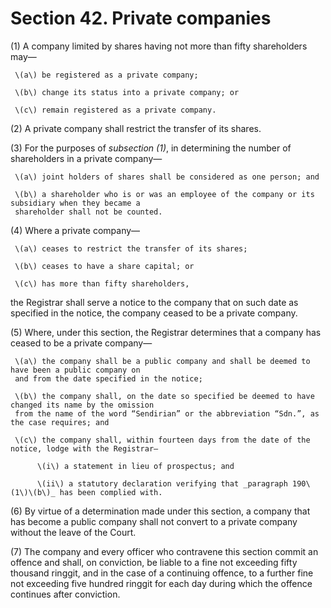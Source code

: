 # Section 42. Private companies

\(1\) A company limited by shares having not more than fifty shareholders may—

     \(a\) be registered as a private company;

     \(b\) change its status into a private company; or

     \(c\) remain registered as a private company.

\(2\) A private company shall restrict the transfer of its shares.

\(3\) For the purposes of _subsection \(1\)_, in determining the number of shareholders in a private company—

     \(a\) joint holders of shares shall be considered as one person; and

     \(b\) a shareholder who is or was an employee of the company or its subsidiary when they became a   
     shareholder shall not be counted.

\(4\) Where a private company—

     \(a\) ceases to restrict the transfer of its shares;

     \(b\) ceases to have a share capital; or

     \(c\) has more than fifty shareholders,

the Registrar shall serve a notice to the company that on such date as specified in the notice, the company ceased to be a private company.

\(5\) Where, under this section, the Registrar determines that a company has ceased to be a private company—

     \(a\) the company shall be a public company and shall be deemed to have been a public company on   
     and from the date specified in the notice;

     \(b\) the company shall, on the date so specified be deemed to have changed its name by the omission   
     from the name of the word “Sendirian” or the abbreviation “Sdn.”, as the case requires; and

     \(c\) the company shall, within fourteen days from the date of the notice, lodge with the Registrar—

          \(i\) a statement in lieu of prospectus; and

          \(ii\) a statutory declaration verifying that _paragraph 190\(1\)\(b\)_ has been complied with.

\(6\) By virtue of a determination made under this section, a company that has become a public company shall not convert to a private company without the leave of the Court.

\(7\) The company and every officer who contravene this section commit an offence and shall, on conviction, be liable to a fine not exceeding fifty thousand ringgit, and in the case of a continuing offence, to a further fine not exceeding five hundred ringgit for each day during which the offence continues after conviction.

